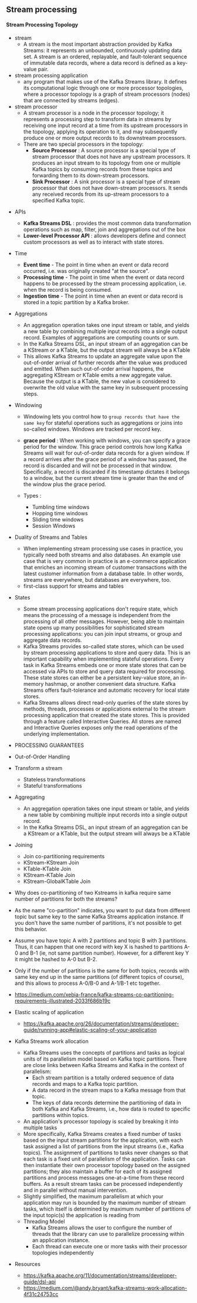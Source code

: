 ## Stream processing


#### Stream Processing Topology

- stream
  - A stream is the most important abstraction provided by Kafka Streams: it represents an unbounded, continuously updating data set. A stream is an ordered, replayable, and fault-tolerant sequence of immutable data records, where a data record is defined as a key-value pair.
- stream processing application
  - any program that makes use of the Kafka Streams library. It defines its computational logic through one or more processor topologies, where a processor topology is a graph of stream processors (nodes) that are connected by streams (edges).
- stream processor
  - A stream processor is a node in the processor topology; it represents a processing step to transform data in streams by receiving one input record at a time from its upstream processors in the topology, applying its operation to it, and may subsequently produce one or more output records to its downstream processors.
  - There are two special processors in the topology:
    - **Source Processor** : A source processor is a special type of stream processor that does not have any upstream processors. It produces an input stream to its topology from one or multiple Kafka topics by consuming records from these topics and forwarding them to its down-stream processors.
    - **Sink Processor** : A sink processor is a special type of stream processor that does not have down-stream processors. It sends any received records from its up-stream processors to a specified Kafka topic.

[](images/streamprocessor_topology.png)


- APIs
  - **Kafka Streams DSL**  : provides the most common data transformation operations such as map, filter, join and aggregations out of the box
  - **Lower-level Processor API** : allows developers define and connect custom processors as well as to interact with state stores.

- Time
  - **Event time** - The point in time when an event or data record occurred, i.e. was originally created "at the source".
  - **Processing time** - The point in time when the event or data record happens to be processed by the stream processing application, i.e. when the record is being consumed.
  - **Ingestion time** - The point in time when an event or data record is stored in a topic partition by a Kafka broker.

- Aggregations
  - An aggregation operation takes one input stream or table, and yields a new table by combining multiple input records into a single output record. Examples of aggregations are computing counts or sum.
  - In the Kafka Streams DSL, an input stream of an aggregation can be a KStream or a KTable, but the output stream will always be a KTable
  -  This allows Kafka Streams to update an aggregate value upon the out-of-order arrival of further records after the value was produced and emitted. When such out-of-order arrival happens, the aggregating KStream or KTable emits a new aggregate value. Because the output is a KTable, the new value is considered to overwrite the old value with the same key in subsequent processing steps.

- Windowing
  - Windowing lets you control how to `group records that have the same key` for stateful operations such as aggregations or joins into so-called windows. Windows are tracked per record key.
  - **grace period** : When working with windows, you can specify a grace period for the window. This grace period controls how long Kafka Streams will wait for out-of-order data records for a given window. If a record arrives after the grace period of a window has passed, the record is discarded and will not be processed in that window. Specifically, a record is discarded if its timestamp dictates it belongs to a window, but the current stream time is greater than the end of the window plus the grace period.

  - Types :
    - Tumbling time windows
    - Hopping time windows
    - Sliding time windows
    - Session Windows


- Duality of Streams and Tables
  - When implementing stream processing use cases in practice, you typically need both streams and also databases. An example use case that is very common in practice is an e-commerce application that enriches an incoming stream of customer transactions with the latest customer information from a database table. In other words, streams are everywhere, but databases are everywhere, too.
  - first-class support for streams and tables

- States
  - Some stream processing applications don't require state, which means the processing of a message is independent from the processing of all other messages. However, being able to maintain state opens up many possibilities for sophisticated stream processing applications: you can join input streams, or group and aggregate data records.
  - Kafka Streams provides so-called state stores, which can be used by stream processing applications to store and query data. This is an important capability when implementing stateful operations. Every task in Kafka Streams embeds one or more state stores that can be accessed via APIs to store and query data required for processing. These state stores can either be a persistent key-value store, an in-memory hashmap, or another convenient data structure. Kafka Streams offers fault-tolerance and automatic recovery for local state stores.
  - Kafka Streams allows direct read-only queries of the state stores by methods, threads, processes or applications external to the stream processing application that created the state stores. This is provided through a feature called Interactive Queries. All stores are named and Interactive Queries exposes only the read operations of the underlying implementation.

- PROCESSING GUARANTEES


- Out-of-Order Handling


- Transform a stream
  - Stateless transformations
  - Stateful transformations
- Aggregating
  - An aggregation operation takes one input stream or table, and yields a new table by combining multiple input records into a single output record.
  - In the Kafka Streams DSL, an input stream of an aggregation can be a KStream or a KTable, but the output stream will always be a KTable

- Joining
  - Join co-partitioning requirements
  - KStream-KStream Join
  - KTable-KTable Join
  - KStream-KTable Join
  - KStream-GlobalKTable Join


- Why does co-partitioning of two Kstreams in kafka require same number of partitions for both the streams?
 - As the name "co-partition" indicates, you want to put data from different topic but same key to the same Kafka Streams application instance. If you don't have the same number of partitions, it's not possible to get this behavior.
 - Assume you have topic A with 2 partitions and topic B with 3 partitions. Thus, it can happen that one record with key X is hashed to partitions A-0 and B-1 (ie, not same partition number). However, for a different key Y it might be hashed to A-0 but B-2.
 - Only if the number of partitions is the same for both topics, records with same key end up in the same partitions (of different topics of course), and this allows to process A-0/B-0 and A-1/B-1 etc together.
 - https://medium.com/xebia-france/kafka-streams-co-partitioning-requirements-illustrated-2033f686b19c


- Elastic scaling of application
  - https://kafka.apache.org/26/documentation/streams/developer-guide/running-app#elastic-scaling-of-your-application

- Kafka Streams work allocation
  - Kafka Streams uses the concepts of partitions and tasks as logical units of its parallelism model based on Kafka topic partitions. There are close links between Kafka Streams and Kafka in the context of parallelism:
    - Each stream partition is a totally ordered sequence of data records and maps to a Kafka topic partition.
    - A data record in the stream maps to a Kafka message from that topic.
    - The keys of data records determine the partitioning of data in both Kafka and Kafka Streams, i.e., how data is routed to specific partitions within topics.
  - An application's processor topology is scaled by breaking it into multiple tasks
  - More specifically, Kafka Streams creates a fixed number of tasks based on the input stream partitions for the application, with each task assigned a list of partitions from the input streams (i.e., Kafka topics). The assignment of partitions to tasks never changes so that each task is a fixed unit of parallelism of the application. Tasks can then instantiate their own processor topology based on the assigned partitions; they also maintain a buffer for each of its assigned partitions and process messages one-at-a-time from these record buffers. As a result stream tasks can be processed independently and in parallel without manual intervention.
  - Slightly simplified, the maximum parallelism at which your application may run is bounded by the maximum number of stream tasks, which itself is determined by maximum number of partitions of the input topic(s) the application is reading from
  - Threading Model
    - Kafka Streams allows the user to configure the number of threads that the library can use to parallelize processing within an application instance.
    - Each thread can execute one or more tasks with their processor topologies independently


- Resources
  - https://kafka.apache.org/11/documentation/streams/developer-guide/dsl-api
  - https://medium.com/@andy.bryant/kafka-streams-work-allocation-4f31c24753cc
